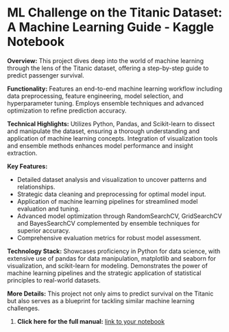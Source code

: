 # ML Challenge on the Titanic Dataset: A Machine Learning Guide - Kaggle Notebook

**Overview:** This project dives deep into the world of machine learning through the lens of the Titanic dataset, offering a step-by-step guide to predict passenger survival. 

**Functionality:** Features an end-to-end machine learning workflow including data preprocessing, feature engineering, model selection, and hyperparameter tuning. Employs ensemble techniques and advanced optimization to refine prediction accuracy.

**Technical Highlights:** Utilizes Python, Pandas, and Scikit-learn to dissect and manipulate the dataset, ensuring a thorough understanding and application of machine learning concepts. Integration of visualization tools and ensemble methods enhances model performance and insight extraction.

**Key Features:**
* Detailed dataset analysis and visualization to uncover patterns and relationships.
* Strategic data cleaning and preprocessing for optimal model input.
* Application of machine learning pipelines for streamlined model evaluation and tuning.
* Advanced model optimization through RandomSearchCV, GridSearchCV and BayesSearchCV complemented by ensemble techniques for superior accuracy.
* Comprehensive evaluation metrics for robust model assessment.

**Technology Stack:** Showcases proficiency in Python for data science, with extensive use of pandas for data manipulation, matplotlib and seaborn for visualization, and scikit-learn for modeling. Demonstrates the power of machine learning pipelines and the strategic application of statistical principles to real-world datasets.

**More Details:** This project not only aims to predict survival on the Titanic but also serves as a blueprint for tackling similar machine learning challenges.

1. **Click here for the full manual:** [link to your notebook](https://github.com/mklobucaric/ML-Titanik-Manual/blob/main/ml-titanik-manual.ipynb) 


